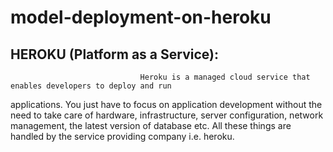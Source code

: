 # model-deployment-on-heroku

## HEROKU (Platform as a Service):
                                 Heroku is a managed cloud service that enables developers to deploy and run 
applications. You just have to focus on application development without the need to take care of hardware,
infrastructure, server configuration, network management, the latest version of database etc. All these things are 
handled by the service providing company i.e. heroku.          
